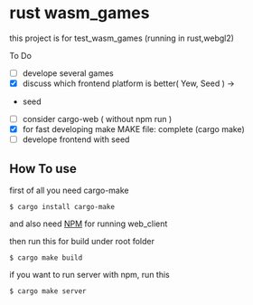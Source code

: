 # rust wasm_games

this project is for test_wasm_games 
(running in rust,webgl2)

To Do

- [ ] develope several games
- [x] discuss which frontend platform is better( Yew, Seed ) ->
- seed
- [ ] consider cargo-web ( without npm run )
- [x] for fast developing make MAKE file: complete (cargo make)
- [ ] develope frontend with seed

## How To use

first of all you need cargo-make

    $ cargo install cargo-make
    
and also need [NPM](https://www.npmjs.com/get-npm) for running web_client

then run this for build under root folder

    $ cargo make build 
    
if you want to run server with npm, run this

    $ cargo make server 

